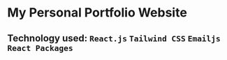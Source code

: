 # My Personal Portfolio Website

## Technology used: `React.js` `Tailwind CSS` `Emailjs` `React Packages`

